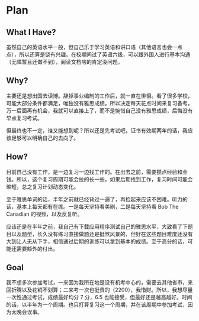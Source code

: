 # Plan

## What I Have?

虽然自己的英语水平一般，但自己乐于学习英语和讲口语（其他语言也会一点点），所以还算是饶有兴趣。在校期间过了英语六级，可以跟外国人进行基本沟通（无障暂且还做不到），阅读文档啥的肯定没问题。


## Why?

主要还是想出国去读博。辞掉事业编制的工作后，就一直在徘徊。看了很多学校，可能大部分条件都满足，唯独没有雅思成绩。所以决定每天花点时间来复习备考，万一后面再有机会，我就可以直接上了，而不是惋惜自己没有雅思成绩，后悔没有早点复习考试。

但最终也不一定，谁又能想到呢？所以还是先考试吧，证书有效期两年的话，我应该足够可以明确自己的去向了。


## How?

目前自己没有工作，是一边复习一边找工作的。在出去之前，需要攒点经验和金钱。所以，这个复习周期可能会拉的长一些。如果后期找到工作，复习时间可能会缩短，总之复习计划动态变化。

至于雅思单词的话，半年之前就已经背过一遍了，再捡起来应该不困难。听力的话，基本上每天都有在练。一是每天坚持看美剧，二是每天坚持看 Bob The Canadian 的视频，以及反复听。

应该还是在半年之前，我自己有下载应用程序测试自己的雅思水平，大致看了下题目以及题型，长久没有练习直接做题还是挺煞风景的，但好在这些题目难度还没有大到让人无从下手，相信通过后期的训练可以拿到基本的成绩。至于高分的话，可能还需要额外的付出。


## Goal

我不想多次参加考试，一来因为我所在地是没有机考中心的，需要去其他省市，来回折腾以及花销不划算；二来考一次也挺贵的（2200），我惜财。所以，我想尽量一次性通过考试，成绩最好均分 7 分，6.5 也能接受，但最好还是越高越好。时间的话，以半年为一个周期。也只打算复习这一个周期，并在该周期中参加考试，因为太晚会误事。
